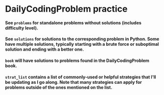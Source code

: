 # DailyCodingProblem practice

#### See `problems` for standalone problems without solutions (includes difficulty level).

#### See `solutions` for solutions to the corresponding problem in Python. Some have multiple solutions, typically starting with a brute force or suboptimal solution and ending with a better one.

#### `book` will have solutions to problems found in the DailyCodingProblem book.

#### `strat_list` contains a list of commonly-used or helpful strategies that I'll be updating as I go along. Note that many strategies can apply for problems outside of the ones mentioned on the list.